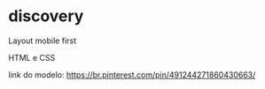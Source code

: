 # discovery
Layout mobile first

HTML e CSS

link do modelo: https://br.pinterest.com/pin/491244271860430663/
